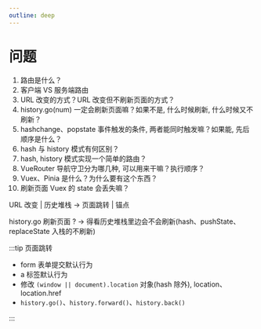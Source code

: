 ```yaml
---
outline: deep
---
```


# 问题

1. 路由是什么？
2. 客户端 VS 服务端路由
3. URL 改变的方式？URL 改变但不刷新页面的方式？
4. history.go(num) 一定会刷新页面嘛？如果不是, 什么时候刷新, 什么时候又不刷新？
5. hashchange、popstate 事件触发的条件, 两者能同时触发嘛？如果能, 先后顺序是什么？
6. hash 与 history 模式有何区别？
7. hash, history 模式实现一个简单的路由？
8. VueRouter 导航守卫分为哪几种, 可以用来干嘛？执行顺序？
9. Vuex、Pinia 是什么？为什么要有这个东西？
10. 刷新页面 Vuex 的 state 会丢失嘛？

URL 改变 | 历史堆栈 -> 页面跳转 | 锚点

history.go 刷新页面 ? -> 得看历史堆栈里边会不会刷新(hash、pushState、replaceState 入栈的不刷新)

:::tip 页面跳转

- form 表单提交默认行为
- a 标签默认行为
- 修改 `(window || document).location` 对象(hash 除外), location、location.href
- `history.go()`、`history.forward()`、`history.back()`

:::
